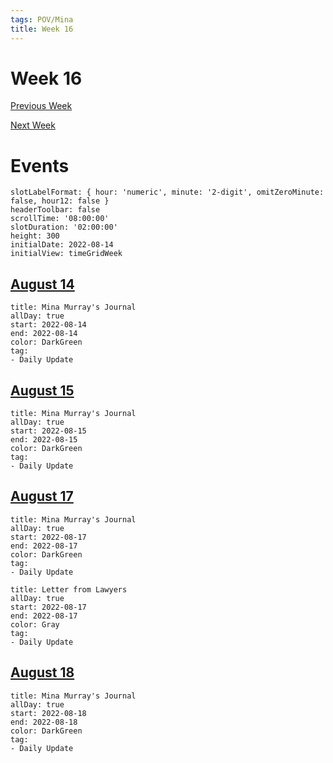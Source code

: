 ```yaml
---
tags: POV/Mina
title: Week 16
---
```


# Week 16

[Previous Week](2022-W33)

[Next Week](2022-W35)

# Events

```itinerary
slotLabelFormat: { hour: 'numeric', minute: '2-digit', omitZeroMinute: false, hour12: false }
headerToolbar: false
scrollTime: '08:00:00'
slotDuration: '02:00:00'
height: 300
initialDate: 2022-08-14
initialView: timeGridWeek
```

## [August 14](2022-08-14.md)

```itinerary-event
title: Mina Murray's Journal
allDay: true
start: 2022-08-14
end: 2022-08-14
color: DarkGreen
tag:
- Daily Update
```

## [August 15](2022-08-15.md)

```itinerary-event
title: Mina Murray's Journal
allDay: true
start: 2022-08-15
end: 2022-08-15
color: DarkGreen
tag:
- Daily Update
```

## [August 17](2022-08-17.md)

```itinerary-event
title: Mina Murray's Journal
allDay: true
start: 2022-08-17
end: 2022-08-17
color: DarkGreen
tag:
- Daily Update
```
```itinerary-event
title: Letter from Lawyers
allDay: true
start: 2022-08-17
end: 2022-08-17
color: Gray
tag:
- Daily Update
```

## [August 18](2022-08-18.md)

```itinerary-event
title: Mina Murray's Journal
allDay: true
start: 2022-08-18
end: 2022-08-18
color: DarkGreen
tag:
- Daily Update
```

